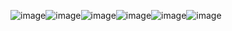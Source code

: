 ![image](https://github.com/jsonhui/jnitest/blob/master/res/drawable-hdpi/one.png)![image](https://github.com/jsonhui/jnitest/blob/master/res/drawable-hdpi/two.png)![image](https://github.com/jsonhui/jnitest/blob/master/res/drawable-hdpi/three.png)![image](https://github.com/jsonhui/jnitest/blob/master/res/drawable-hdpi/four.png)![image](https://github.com/jsonhui/jnitest/blob/master/res/drawable-hdpi/five.png)![image](https://github.com/jsonhui/jnitest/blob/master/res/drawable-hdpi/six.png)
